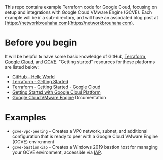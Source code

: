 This repo contains example Terraform code for Google Cloud, focusing on setup and integrations with Google Cloud VMware Engine (GCVE). Each example will be in a sub-directory, and will have an associated blog post at [https://networkbrouhaha.com](https://networkbrouhaha.com).

# Before you begin

It will be helpful to have some basic knowledge of GitHub, [Terraform](https://www.terraform.io/), [Google Cloud](https://cloud.google.com/), and [GCVE](https://cloud.google.com/vmware-engine). "Getting started" resources for these platforms are listed below:

* [GitHub - Hello World](https://guides.github.com/activities/hello-world/)
* [Terraform - Getting Started](https://learn.hashicorp.com/terraform)
* [Terraform - Getting Started - Google Cloud](https://learn.hashicorp.com/collections/terraform/gcp-get-started)
* [Getting Started with Google Cloud Platform](https://cloud.google.com/gcp/getting-started)
* [Google Cloud VMware Engine](https://cloud.google.com/vmware-engine/docs) Documentation

# Examples

* `gcve-vpc-peering` - Creates a VPC network, subnet, and additional configuration that is ready to peer with a Google Cloud VMware Engine (GCVE) environment
* `gcve-bastion-iap` - Creates a Windows 2019 bastion host for managing your GCVE environment, accessible via [IAP](https://github.com/shamsway/gcp-terraform-examples/tree/main/gcve-vpc-peering).